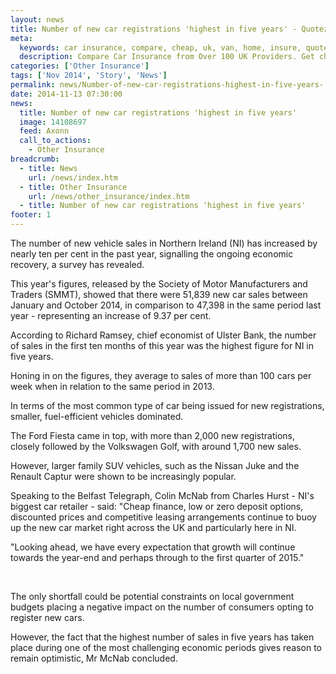 ```yaml
---
layout: news
title: Number of new car registrations 'highest in five years' - Quotezone.co.uk
meta:
  keywords: car insurance, compare, cheap, uk, van, home, insure, quotes, online, comparison, bike, loans, life
  description: Compare Car Insurance from Over 100 UK Providers. Get cheap quotes online now using our fast, free, secure comparison site
categories: ['Other Insurance']
tags: ['Nov 2014', 'Story', 'News']
permalink: news/Number-of-new-car-registrations-highest-in-five-years-.htm
date: 2014-11-13 07:30:00
news:
  title: Number of new car registrations 'highest in five years'
  image: 14108697
  feed: Axonn
  call_to_actions:
    - Other Insurance
breadcrumb:
  - title: News
    url: /news/index.htm
  - title: Other Insurance
    url: /news/other_insurance/index.htm
  - title: Number of new car registrations 'highest in five years'
footer: 1
---
```


The number of new vehicle sales in Northern Ireland (NI) has increased by nearly ten per cent in the past year, signalling the ongoing economic recovery, a survey has revealed.

This year&#39;s figures, released by the Society of Motor Manufacturers and Traders (SMMT), showed that there were 51,839 new car sales between January and October 2014, in comparison to 47,398 in the same period last year - representing an increase of 9.37 per cent.

According to Richard Ramsey, chief economist of Ulster Bank, the number of sales in the first ten months of this year was the highest figure for NI in five years.

Honing in on the figures, they average to sales of more than 100 cars per week when in relation to the same period in 2013.

In terms of the most common type of car being issued for new registrations, smaller, fuel-efficient vehicles dominated.

The Ford Fiesta came in top, with more than 2,000 new registrations, closely followed by the Volkswagen Golf, with around 1,700 new sales.

However, larger family SUV vehicles, such as the Nissan Juke and the Renault Captur were shown to be increasingly popular.

Speaking to the Belfast Telegraph, Colin McNab from Charles Hurst - NI&#39;s biggest car retailer - said: &quot;Cheap finance, low or zero deposit options, discounted prices and competitive leasing arrangements continue to buoy up the new car market right across the UK and particularly here in NI.

&quot;Looking ahead, we have every expectation that growth will continue towards the year-end and perhaps through to the first quarter of 2015.&quot;

&nbsp;

The only shortfall could be potential constraints on local government budgets placing a negative impact on the number of consumers opting to register new cars.

However, the fact that the highest number of sales in five years has taken place during one of the most challenging economic periods gives reason to remain optimistic, Mr McNab concluded.
